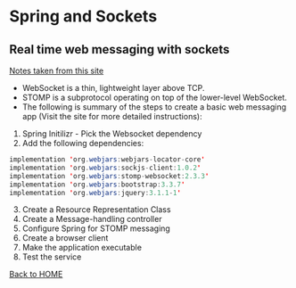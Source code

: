 # Spring and Sockets

## Real time web messaging with sockets
[Notes taken from this site](https://spring.io/guides/gs/messaging-stomp-websocket/)

- WebSocket is a thin, lightweight layer above TCP.
- STOMP is a subprotocol operating on top of the lower-level WebSocket.
- The following is summary of the steps to create a basic web messaging app (Visit the site for more detailed instructions):
1. Spring Initilizr - Pick the Websocket dependency
2. Add the following dependencies:
```Java
implementation 'org.webjars:webjars-locator-core'
implementation 'org.webjars:sockjs-client:1.0.2'
implementation 'org.webjars:stomp-websocket:2.3.3'
implementation 'org.webjars:bootstrap:3.3.7'
implementation 'org.webjars:jquery:3.1.1-1'
```
3. Create a Resource Representation Class
4. Create a Message-handling controller
5. Configure Spring for STOMP messaging
5. Create a browser client
6. Make the application executable
7. Test the service

[Back to HOME](../README.md)